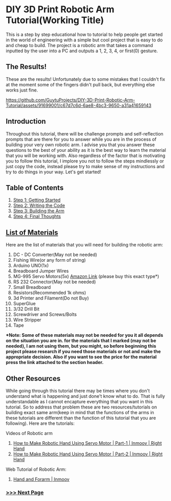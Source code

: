 # DIY 3D Print Robotic Arm Tutorial(Working Title)
This is a step by step educational how to tutorial to help people get started in the world of engineering with a simple but cool project that is easy to do and cheap to build. The project is a robotic arm that takes a command inputted by the user into a PC and outputs a 1, 2, 3, 4, or first(0) gesture.

## The Results!
These are the results! Unfortunately due to some mistakes that I couldn't fix at the moment some of the fingers didn't pull back, but everything else works just fine.
  

https://github.com/GuytuProjects/DIY-3D-Print-Robotic-Arm-Tutorial/assets/91699001/c67d7c6d-6ae8-4bc3-9650-a31a41659143



## Introduction
  Throughout this tutorial, there will be challenge prompts and self-reflection prompts that are there for you to answer while you are in the process of building your very own robotic arm. I advise you that you answer these           questions to the best of your ability as it is the best way to learn the material that you will be working with. Also regardless of the factor that is motivating you to follow this tutorial, I implore you not to follow the steps    mindlessly or just copy the code, instead please try to make sense of my instructions and try to do things in your way. Let's get started!

## Table of Contents
  1. [Step 1: Getting Started](Step1/README.md)
  2. [Step 2: Writing the Code](Step2/README.md)
  3. [Step 3: Building the Arm](Step3/README.md)
  4. [Step 4: Final Thoughts](Step4/README.md)

## [List of Materials](https://docs.google.com/spreadsheets/d/17bB3PmDmJmwHMX_M25HdZF850DJNAGpxA2a6IrNP-vU/edit?usp=sharing)
Here are the list of materials that you will need for building the robotic arm:
  1. DC - DC Converter(May not be needed)
  2. Fishing Wire(or any form of string)
  3. Arduino UNO(1x)
  4. Breadboard Jumper Wires
  5. MG-995 Servo Motors(5x) [Amazon Link](https://www.amazon.com/DWEII-Control-Angle180-Digital-Helicopter/dp/B09V4DZGD9/ref=sr_1_15?asc_source=01H8HFYCRM99TJ9FED7FSB1ZXC&dib=eyJ2IjoiMSJ9.6grwfkoyJ6HnBMbId0tZ-SsNYFFbEHub7-BdyEL43XhDYyUbwHrOFggkrCDLxJJynbS8cRs8hepFB3QHM_OyviPjBLocVihZlRVxyiyDr1P8QTCHtRFNmIh6xnCW8f_V-K4vuh1VMhVYQSkc6dBSpu0s1i6FFm0lCYonhSFX5V2tDyTMkTR1n62QVVw2_bRe4ovSPFq5K39vAA6IoQABM2pFRmjK_kUB0OMA7CCChrjajaAn1WNZ96io8WeHZECFXQI_3l2Csaa43NpL6o8-OJaIYqD33cX7BB8KXOEYNIM.K4QUcSvYJOfGUtULuF0z6Ywxlf9ayzLpfKCNPtGtNqI&dib_tag=se&keywords=mg995+servo&qid=1719715345&sr=8-15&tag=namespacebran689-20) (please buy this exact type*)
  6. RS 232 Connector(May not be needed)
  7. Small Breadboard
  8. Resistors(Recommended 1k ohms)
  9. 3d Printer and Filament(Do not Buy)
  10. SuperGlue
  11. 3/32 Drill Bit
  12. Screwdriver and Screws/Bolts
  13. Wire Stripper
  14. Tape

  __*Note: Some of these materials may not be needed for you it all depends on the situation you are in.
  for the materials that I marked (may not be needed), I am not using them, but you might, so before beginning
  this project please research if you need those materials or not and make the appropriate decision. Also if you want to
  see the price for the material press the link attached to the section header.__

## Other Resources
  While going through this tutorial there may be times where you don't understand what is happening and just done't 
  know what to do. That is fully understandable as I cannot encapture everything that you want in this tutorial. So to address
  that problem these are two resources/tutorials on building exact same arm(keep in mind that the functions of the arms in these 
  tutorials are different than the function of this tutorial that you are following). Here are the tutorials:

  Videos of Robotic arm
  1. [How to Make Robotic Hand Using Servo Motor | Part-1 | Inmoov | Right Hand](https://www.youtube.com/watch?v=vgtJY_rJWzo)
  2. [How to Make Robotic Hand Using Servo Motor | Part-2 | Inmoov | Right Hand](https://www.youtube.com/watch?v=ZXy0Oxoixcg)

  Web Tutorial of Robotic Arm:
  1. [Hand and Forarm | Inmoov](https://inmoov.fr/hand-and-forarm/)


### [>>> Next Page](Step1/README.md)
